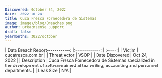 ```yaml
---
Discovered: October 24, 2022
date: '2022-10-24'
title: Cuca Fresca Fornecedora de Sistemas
image: images/blog/Breaches.png
author: Breachsense Support
draft: false
yearmonths: 2022/october
---
```


| Data Breach Report------------:     |:-------------:    | :-----:|
| Victim      | cucafresca.com.br      | 
| Threat Actor      | VSOP      | 
| Date Discovered      | Oct 24, 2022      | 
| Description      | Cuca Fresca Fornecedora de Sistemas specialized in the development of software aimed at tax writing, accounting and personnel departments.      | 
| Leak Size      | N/A      | 

